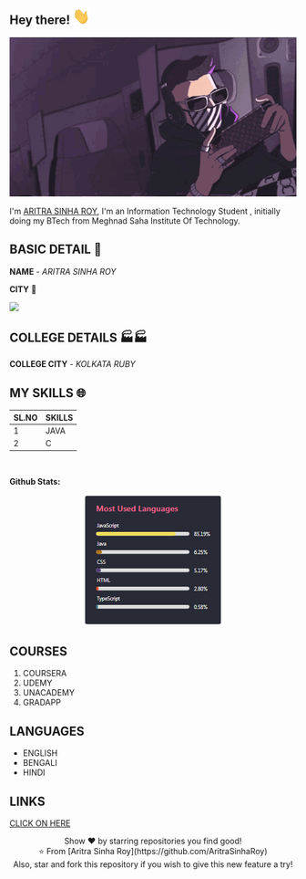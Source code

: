 <h2> Hey there! <img src="https://github.com/AritraSinhaRoy/AritraSinhaRoy/blob/main/wave.gif" width="30px"></h4>

<img src="https://github.com/AritraSinhaRoy/AritraSinhaRoy/blob/main/gamer.gif"/>

I'm [ARITRA SINHA ROY](https://github.com/AritraSinhaRoy), I'm an Information Technology Student , initially doing my BTech from Meghnad Saha Institute Of Technology.


## BASIC DETAIL 🚀
**NAME** - *ARITRA SINHA ROY* 

**CITY** 🌇

<img src="https://img.icons8.com/bubbles/100/000000/kolkata.png"/>

## COLLEGE DETAILS 🏭🏭
**COLLEGE CITY** - *KOLKATA RUBY*

## MY SKILLS 🌐
| SL.NO | SKILLS |
| ------| ------ |
| 1 | JAVA|
| 2 | C |




<img scr="https://github.com/AritraSinhaRoy/AritraSinhaRoy-project-day-3/blob/main/017.jpg"/>


**Github Stats:**

<p align="center">
  
  <img src="https://github.com/AritraSinhaRoy/AritraSinhaRoy/blob/main/skills%201.0.PNG">

 

## COURSES
1. COURSERA
2. UDEMY
3. UNACADEMY
4. GRADAPP

## LANGUAGES 
* ENGLISH
* BENGALI
* HINDI

## LINKS 
[CLICK ON HERE](facebook.com/aritra.sinharoy.96)

  <p align="center">
    Show ❤️ by starring repositories you find good! 
    <br />
    ⭐️ From [Aritra Sinha Roy](https://github.com/AritraSinhaRoy)
    <br />
    Also, star and fork this repository if you wish to give this new feature a try!
  </p>
